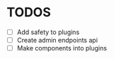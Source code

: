 # TODOS

- [ ] Add safety to plugins
- [ ] Create admin endpoints api
- [ ] Make components into plugins